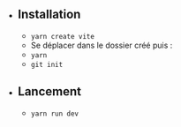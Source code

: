 - ## Installation
	- `yarn create vite`
	- Se déplacer dans le dossier créé puis :
	- `yarn`
	- `git init`
- ## Lancement
	- `yarn run dev`